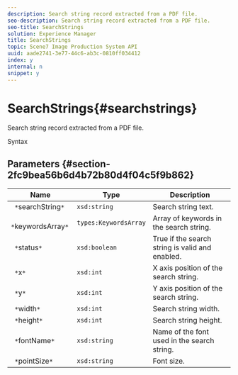 ```yaml
---
description: Search string record extracted from a PDF file.
seo-description: Search string record extracted from a PDF file.
seo-title: SearchStrings
solution: Experience Manager
title: SearchStrings
topic: Scene7 Image Production System API
uuid: aade2741-3e77-44c6-ab3c-0810ff034412
index: y
internal: n
snippet: y
---
```


# SearchStrings{#searchstrings}

Search string record extracted from a PDF file.

 Syntax 

## Parameters {#section-2fc9bea56b6d4b72b80d4f04c5f9b862}

|  Name  | Type  | Description  |
|---|---|---|
|  ` *`searchString`*`  | `xsd:string`  | Search string text.  |
|  ` *`keywordsArray`*`  | `types:KeywordsArray`  | Array of keywords in the search string.  |
|  ` *`status`*`  | `xsd:boolean`  | True if the search string is valid and enabled.  |
|  ` *`x`*`  | `xsd:int`  | X axis position of the search string.  |
|  ` *`y`*`  | `xsd:int`  | Y axis position of the search string.  |
|  ` *`width`*`  | `xsd:int`  | Search string width.  |
|  ` *`height`*`  | `xsd:int`  | Search string height.  |
|  ` *`fontName`*`  | `xsd:string`  | Name of the font used in the search string.  |
|  ` *`pointSize`*`  | `xsd:string`  | Font size.  |


